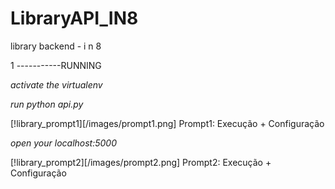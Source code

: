 # LibraryAPI_IN8
library backend - i n 8

1 -----------RUNNING

*activate the virtualenv*

*run python api.py*

[!library_prompt1][/images/prompt1.png]
Prompt1: Execução + Configuração

*open your localhost:5000*

[!library_prompt2][/images/prompt2.png]
Prompt2: Execução + Configuração
